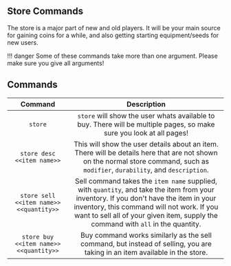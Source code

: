 ## Store Commands

The store is a major part of new and old players. It will be your main source for gaining coins for a while, and also getting starting equipment/seeds for new users.

!!! danger
  Some of these commands take more than one argument. Please make sure you give all arguments!

## Commands

| Command      | Description                          |
| :---------: | :----------------------------------: |
| `store`       | `store` will show the user whats available to buy. There will be multiple pages, so make sure you look at all pages!|
| `store desc <<item name>>`       | This will show the user details about an item. There will be details here that are not shown on the normal store command, such as `modifier`, `durability`, and `description`. |
| `store sell <<item name>> <<quantity>>`    | Sell command takes the `item name` supplied, with `quantity`, and take the item from your inventory. If you don't have the item in your inventory, this command will not work. If you want to sell all of your given item, supply the command with `all` in the quantity. |
| `store buy <<item name>> <<quantity>>`    | Buy command works similarly as the sell command, but instead of selling, you are taking in an item available in the store. |
